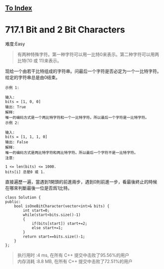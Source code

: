 [To Index](/index.md)
---
# 717.1 Bit and 2 Bit Characters
难度:Easy
> 有两种特殊字符。第一种字符可以用一比特0来表示。第二种字符可以用两比特(10 或 11)来表示。

现给一个由若干比特组成的字符串。问最后一个字符是否必定为一个一比特字符。给定的字符串总是由0结束。

```
示例 1:

输入: 
bits = [1, 0, 0]
输出: True
解释: 
唯一的编码方式是一个两比特字符和一个一比特字符。所以最后一个字符是一比特字符。
示例 2:

输入: 
bits = [1, 1, 1, 0]
输出: False
解释: 
唯一的编码方式是两比特字符和两比特字符。所以最后一个字符不是一比特字符。
注意:

1 <= len(bits) <= 1000.
bits[i] 总是0 或 1.
```

直接遍歷一遍，當遇到1開頭的前進兩步，遇到0則前進一步，看最後終止的時候在哪來判斷最後一位是否爲1比特。  

```
class Solution {
public:
    bool isOneBitCharacter(vector<int>& bits) {
        int start=0;
        while(start<bits.size()-1)
        {
            if(bits[start]) start+=2;
            else start+=1;
        }
        return start==bits.size()-1;
    }
};
```

> 执行用时 :4 ms, 在所有 C++ 提交中击败了95.56%的用户   
内存消耗 :8.8 MB, 在所有 C++ 提交中击败了72.51%的用户
